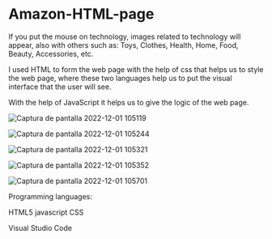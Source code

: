 # Amazon-HTML-page

If you put the mouse on technology, images related
to technology will appear, also with others such as: 
Toys, Clothes, Health, Home, Food, Beauty, Accessories, 
etc.

I used HTML to form the web page with the help of css
that helps us to style the web page, where these two 
languages help us to put the visual interface that 
the user will see.

With the help of JavaScript it helps us to give
the logic of the web page.

![Captura de pantalla 2022-12-01 105119](https://user-images.githubusercontent.com/62777613/205099825-296cf4ee-6444-4ec5-8169-ef74588d4b31.png)

![Captura de pantalla 2022-12-01 105244](https://user-images.githubusercontent.com/62777613/205099907-d1e19114-d0d9-4c69-8360-07f290b4b0ca.png)

![Captura de pantalla 2022-12-01 105321](https://user-images.githubusercontent.com/62777613/205099936-1f5a1199-bb89-4f3b-8975-87969931b140.png)

![Captura de pantalla 2022-12-01 105352](https://user-images.githubusercontent.com/62777613/205099969-91329b2f-ef2a-4cd6-8a74-7cbb649c2690.png)

![Captura de pantalla 2022-12-01 105701](https://user-images.githubusercontent.com/62777613/205100013-f5fe8756-2c2a-4edc-991b-c652fc0fba97.png)

Programming languages:

HTML5
javascript
CSS

Visual Studio Code
